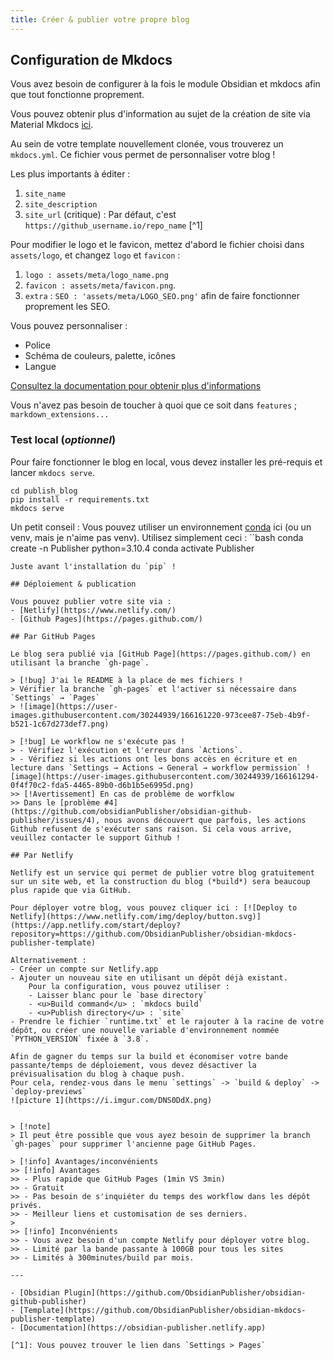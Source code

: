 ```yaml
---
title: Créer & publier votre propre blog
---
```


## Configuration de Mkdocs

Vous avez besoin de configurer à la fois le module Obsidian et mkdocs afin que tout fonctionne proprement.

Vous pouvez obtenir plus d'information au sujet de la création de site via Material Mkdocs [ici](https://squidfunk.github.io/mkdocs-material/creating-your-site/#advanced-configuration).

Au sein de votre template nouvellement clonée, vous trouverez un `mkdocs.yml`. Ce fichier vous permet de personnaliser votre blog ! 

Les plus importants à éditer :
1. `site_name` 
2. `site_description`
3. `site_url` (critique) : Par défaut, c'est `https://github_username.io/repo_name` [^1]

Pour modifier le logo et le favicon, mettez d'abord le fichier choisi dans `assets/logo`, et changez `logo` et `favicon` :
1. `logo : assets/meta/logo_name.png`
2. `favicon : assets/meta/favicon.png`.
3. `extra` : `SEO : 'assets/meta/LOGO_SEO.png'` afin de faire fonctionner proprement les SEO.

Vous pouvez personnaliser :
- Police
- Schéma de couleurs, palette, icônes 
- Langue  

[Consultez la documentation pour obtenir plus d'informations](https://squidfunk.github.io/mkdocs-material/setup/changing-the-colors/)

Vous n'avez pas besoin de toucher à quoi que ce soit dans `features` ; `markdown_extensions...`


### Test local (*optionnel*)

Pour faire fonctionner le blog en local, vous devez installer les pré-requis et lancer `mkdocs serve`.
```
cd publish_blog
pip install -r requirements.txt
mkdocs serve
```
Un petit conseil : Vous pouvez utiliser un environnement [conda](https://docs.conda.io/en/latest/) ici (ou un venv, mais je n'aime pas venv). Utilisez simplement ceci :
``bash
conda create -n Publisher python=3.10.4
conda activate Publisher
```
Juste avant l'installation du `pip` !

## Déploiement & publication

Vous pouvez publier votre site via :
- [Netlify](https://www.netlify.com/)
- [Github Pages](https://pages.github.com/)

## Par GitHub Pages

Le blog sera publié via [GitHub Page](https://pages.github.com/) en utilisant la branche `gh-page`. 

> [!bug] J'ai le README à la place de mes fichiers !
> Vérifier la branche `gh-pages` et l'activer si nécessaire dans `Settings` → `Pages`
> ![image](https://user-images.githubusercontent.com/30244939/166161220-973cee87-75eb-4b9f-b521-1c67d273def7.png)

> [!bug] Le workflow ne s'exécute pas !
> - Vérifiez l'exécution et l'erreur dans `Actions`. 
> - Vérifiez si les actions ont les bons accès en écriture et en lecture dans `Settings → Actions → General → workflow permission` ![image](https://user-images.githubusercontent.com/30244939/166161294-0f4f70c2-fda5-4465-89b0-d6b1b5e6995d.png)
>> [!Avertissement] En cas de problème de worfklow
>> Dans le [problème #4](https://github.com/obsidianPublisher/obsidian-github-publisher/issues/4), nous avons découvert que parfois, les actions Github refusent de s'exécuter sans raison. Si cela vous arrive, veuillez contacter le support Github !

## Par Netlify

Netlify est un service qui permet de publier votre blog gratuitement sur un site web, et la construction du blog (*build*) sera beaucoup plus rapide que via GitHub.

Pour déployer votre blog, vous pouvez cliquer ici : [![Deploy to Netlify](https://www.netlify.com/img/deploy/button.svg)](https://app.netlify.com/start/deploy?repository=https://github.com/ObsidianPublisher/obsidian-mkdocs-publisher-template)

Alternativement : 
- Créer un compte sur Netlify.app
- Ajouter un nouveau site en utilisant un dépôt déjà existant. 
    Pour la configuration, vous pouvez utiliser :
    - Laisser blanc pour le `base directory`
    - <u>Build command</u> : `mkdocs build`
    - <u>Publish directory</u> : `site`
- Prendre le fichier `runtime.txt` et le rajouter à la racine de votre dépôt, ou créer une nouvelle variable d'environnement nommée `PYTHON_VERSION` fixée à `3.8`.

Afin de gagner du temps sur la build et économiser votre bande passante/temps de déploiement, vous devez désactiver la prévisualisation du blog à chaque push. 
Pour cela, rendez-vous dans le menu `settings` -> `build & deploy` -> `deploy-previews`
![picture 1](https://i.imgur.com/DNS0DdX.png)  


> [!note]
> Il peut être possible que vous ayez besoin de supprimer la branch `gh-pages` pour supprimer l'ancienne page GitHub Pages.

> [!info] Avantages/inconvénients
>> [!info] Avantages
>> - Plus rapide que GitHub Pages (1min VS 3min)
>> - Gratuit
>> - Pas besoin de s'inquiéter du temps des workflow dans les dépôt privés.
>> - Meilleur liens et customisation de ses derniers.
>
>> [!info] Inconvénients
>> - Vous avez besoin d'un compte Netlify pour déployer votre blog.
>> - Limité par la bande passante à 100GB pour tous les sites
>> - Limités à 300minutes/build par mois.

---

- [Obsidian Plugin](https://github.com/ObsidianPublisher/obsidian-github-publisher)
- [Template](https://github.com/ObsidianPublisher/obsidian-mkdocs-publisher-template)
- [Documentation](https://obsidian-publisher.netlify.app)

[^1]: Vous pouvez trouver le lien dans `Settings > Pages`
